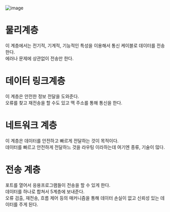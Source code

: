 ![image](https://github.com/user-attachments/assets/5eb5b852-935a-4f15-981d-5db2b64aae03)
# 물리계층
이 계층에서는 전기적, 기계적, 기능적인 특성을 이용해서 통신 케이블로 데이터를 전송한다.        
에러나 문제에 상관없이 전송만 한다.         
# 데이터 링크계층
이 계층은 안전한 정보 전달을 도와준다.           
오류를 찾고 재전송을 할 수도 있고 맥 주소를 통해 통신을 한다.        
# 네트워크 계층
이 계층은 데이터를 안전하고 빠르게 전달하는 것이 목적이다.        
데이터를 빠르고 안전하게 전달하느 것을 라우팅 이라하는데 여기엔 종류, 기술이 많다.          
# 전송 계층
포트를 열어서 응용프로그램들이 전송을 할 수 있게 한다.          
데이터를 하나로 합쳐서 5계층에 보내준다.           
오류 검출, 재전송, 흐름 제어 등의 매커니즘을 통해 데이터 손실이 없고 신뢰성 있는 데이터를 주게 된다.        
